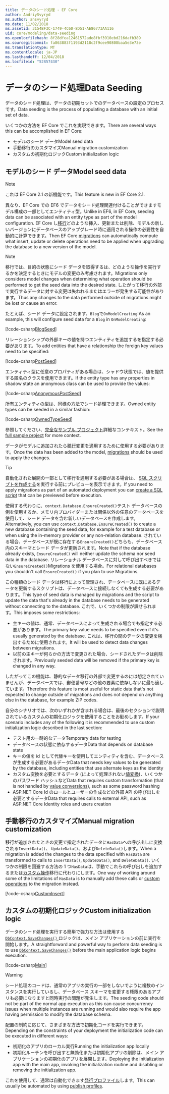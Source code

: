 ```yaml
---
title: データのシード処理 - EF Core
author: AndriySvyryd
ms.author: ansvyryd
ms.date: 11/02/2018
ms.assetid: 3154BF3C-1749-4C60-8D51-AE86773AA116
uid: core/modeling/data-seeding
ms.openlocfilehash: 8f28dfea12461572ade8fbf3910ebd216dafb389
ms.sourcegitcommit: fa863883f1193d2118c2f9cee90808baa5e3e73e
ms.translationtype: MT
ms.contentlocale: ja-JP
ms.lasthandoff: 12/04/2018
ms.locfileid: "52857430"
---
```

# <a name="data-seeding"></a><span data-ttu-id="a4192-102">データのシード処理</span><span class="sxs-lookup"><span data-stu-id="a4192-102">Data Seeding</span></span>

<span data-ttu-id="a4192-103">データのシード処理は、データの初期セットでのデータベースの設定のプロセスです。</span><span class="sxs-lookup"><span data-stu-id="a4192-103">Data seeding is the process of populating a database with an initial set of data.</span></span>

<span data-ttu-id="a4192-104">いくつかの方法を EF Core でこれを実現できます。</span><span class="sxs-lookup"><span data-stu-id="a4192-104">There are several ways this can be accomplished in EF Core:</span></span>
* <span data-ttu-id="a4192-105">モデルのシード データ</span><span class="sxs-lookup"><span data-stu-id="a4192-105">Model seed data</span></span>
* <span data-ttu-id="a4192-106">手動移行のカスタマイズ</span><span class="sxs-lookup"><span data-stu-id="a4192-106">Manual migration customization</span></span>
* <span data-ttu-id="a4192-107">カスタムの初期化ロジック</span><span class="sxs-lookup"><span data-stu-id="a4192-107">Custom initialization logic</span></span>

## <a name="model-seed-data"></a><span data-ttu-id="a4192-108">モデルのシード データ</span><span class="sxs-lookup"><span data-stu-id="a4192-108">Model seed data</span></span>

> [!NOTE]
> <span data-ttu-id="a4192-109">これは EF Core 2.1 の新機能です。</span><span class="sxs-lookup"><span data-stu-id="a4192-109">This feature is new in EF Core 2.1.</span></span>

<span data-ttu-id="a4192-110">異なり、EF Core での EF6 でデータをシード処理関連付けることができますモデル構成の一部としてエンティティ型。</span><span class="sxs-lookup"><span data-stu-id="a4192-110">Unlike in EF6, in EF Core, seeding data can be associated with an entity type as part of the model configuration.</span></span> <span data-ttu-id="a4192-111">EF Core し[移行](xref:core/managing-schemas/migrations/index)どのような挿入、更新または削除、モデルの新しいバージョンにデータベースのアップグレード時に適用される操作の必要性を自動的に計算できます。</span><span class="sxs-lookup"><span data-stu-id="a4192-111">Then EF Core [migrations](xref:core/managing-schemas/migrations/index) can automatically compute what insert, update or delete operations need to be applied when upgrading the database to a new version of the model.</span></span>

> [!NOTE]
> <span data-ttu-id="a4192-112">移行では、目的の状態にシード データを取得するは、どのような操作を実行するかを決定するときにモデルの変更のみ考慮されます。</span><span class="sxs-lookup"><span data-stu-id="a4192-112">Migrations only considers model changes when determining what operation should be performed to get the seed data into the desired state.</span></span> <span data-ttu-id="a4192-113">したがって移行の外部で実行するデータに対する変更は失われるまたはエラーが発生する可能性があります。</span><span class="sxs-lookup"><span data-stu-id="a4192-113">Thus any changes to the data performed outside of migrations might be lost or cause an error.</span></span>

<span data-ttu-id="a4192-114">たとえば、シード データに設定されます、`Blog`で`OnModelCreating`:</span><span class="sxs-lookup"><span data-stu-id="a4192-114">As an example, this will configure seed data for a `Blog` in `OnModelCreating`:</span></span>

[!code-csharp[BlogSeed](../../../samples/core/Modeling/DataSeeding/DataSeedingContext.cs?name=BlogSeed)]

<span data-ttu-id="a4192-115">リレーションシップの外部キーの値を持つエンティティを追加するを指定する必要があります。</span><span class="sxs-lookup"><span data-stu-id="a4192-115">To add entities that have a relationship the foreign key values need to be specified:</span></span>

[!code-csharp[PostSeed](../../../samples/core/Modeling/DataSeeding/DataSeedingContext.cs?name=PostSeed)]

<span data-ttu-id="a4192-116">エンティティ型に任意のプロパティがある場合は、シャドウ状態では、値を提供する匿名のクラスを使用できます。</span><span class="sxs-lookup"><span data-stu-id="a4192-116">If the entity type has any properties in shadow state an anonymous class can be used to provide the values:</span></span>

[!code-csharp[AnonymousPostSeed](../../../samples/core/Modeling/DataSeeding/DataSeedingContext.cs?name=AnonymousPostSeed)]

<span data-ttu-id="a4192-117">所有エンティティの型は、同様の方法でシード処理できます。</span><span class="sxs-lookup"><span data-stu-id="a4192-117">Owned entity types can be seeded in a similar fashion:</span></span>

[!code-csharp[OwnedTypeSeed](../../../samples/core/Modeling/DataSeeding/DataSeedingContext.cs?name=OwnedTypeSeed)]

<span data-ttu-id="a4192-118">参照してください、[完全なサンプル プロジェクト](https://github.com/aspnet/EntityFramework.Docs/tree/master/samples/core/Modeling/DataSeeding)詳細なコンテキスト。</span><span class="sxs-lookup"><span data-stu-id="a4192-118">See the [full sample project](https://github.com/aspnet/EntityFramework.Docs/tree/master/samples/core/Modeling/DataSeeding) for more context.</span></span>

<span data-ttu-id="a4192-119">データがモデルに追加されたら[移行](xref:core/managing-schemas/migrations/index)変更を適用するために使用する必要があります。</span><span class="sxs-lookup"><span data-stu-id="a4192-119">Once the data has been added to the model, [migrations](xref:core/managing-schemas/migrations/index) should be used to apply the changes.</span></span>

> [!TIP]
> <span data-ttu-id="a4192-120">自動化された展開の一部として移行を適用する必要がある場合は、 [SQL スクリプトを作成する](xref:core/managing-schemas/migrations/index#generate-sql-scripts)を実行する前にプレビューを表示できます。</span><span class="sxs-lookup"><span data-stu-id="a4192-120">If you need to apply migrations as part of an automated deployment you can [create a SQL script](xref:core/managing-schemas/migrations/index#generate-sql-scripts) that can be previewed before execution.</span></span>

<span data-ttu-id="a4192-121">使用する代わりに、`context.Database.EnsureCreated()`テスト データベースの例を使用するか、メモリ内プロバイダーまたは関係以外の任意のデータベースを使用して、シード データを含む新しいデータベースを作成します。</span><span class="sxs-lookup"><span data-stu-id="a4192-121">Alternatively, you can use `context.Database.EnsureCreated()` to create a new database containing the seed data, for example for a test database or when using the in-memory provider or any non-relation database.</span></span> <span data-ttu-id="a4192-122">されている場合、データベースが既に存在する`EnsureCreated()`どちらも、データベース内のスキーマとシード データが更新されます。</span><span class="sxs-lookup"><span data-stu-id="a4192-122">Note that if the database already exists, `EnsureCreated()` will neither update the schema nor seed data in the database.</span></span> <span data-ttu-id="a4192-123">リレーショナル データベースに対して呼び出すべきではない`EnsureCreated()`Migrations を使用する場合。</span><span class="sxs-lookup"><span data-stu-id="a4192-123">For relational databases you shouldn't call `EnsureCreated()` if you plan to use Migrations.</span></span>

<span data-ttu-id="a4192-124">この種類のシード データは移行によって管理され、データベースに既にあるデータを更新するスクリプトは、データベースに接続しなくても生成する必要があります。</span><span class="sxs-lookup"><span data-stu-id="a4192-124">This type of seed data is managed by migrations and the script to update the data that's already in the database needs to be generated without connecting to the database.</span></span> <span data-ttu-id="a4192-125">これで、いくつかの制限が課せられます。</span><span class="sxs-lookup"><span data-stu-id="a4192-125">This imposes some restrictions:</span></span>
* <span data-ttu-id="a4192-126">主キーの値は、通常、データベースによって生成される場合でも指定する必要があります。</span><span class="sxs-lookup"><span data-stu-id="a4192-126">The primary key value needs to be specified even if it's usually generated by the database.</span></span> <span data-ttu-id="a4192-127">これは、移行の間のデータの変更を検出するために使用されます。</span><span class="sxs-lookup"><span data-stu-id="a4192-127">It will be used to detect data changes between migrations.</span></span>
* <span data-ttu-id="a4192-128">以前の主キーが何らかの方法で変更された場合、シードされたデータは削除されます。</span><span class="sxs-lookup"><span data-stu-id="a4192-128">Previously seeded data will be removed if the primary key is changed in any way.</span></span>

<span data-ttu-id="a4192-129">したがってこの機能は、静的なデータ移行の外部で変更するのには想定されていませんが、データベースでは、郵便番号などの他の要素に依存しないに最も適しています。</span><span class="sxs-lookup"><span data-stu-id="a4192-129">Therefore this feature is most useful for static data that's not expected to change outside of migrations and does not depend on anything else in the database, for example ZIP codes.</span></span>

<span data-ttu-id="a4192-130">自分のシナリオでは、次のいずれかが含まれる場合は、最後のセクションで説明されているカスタムの初期化ロジックを使用することをお勧めします。</span><span class="sxs-lookup"><span data-stu-id="a4192-130">If your scenario includes any of the following it is recommended to use custom initialization logic described in the last section:</span></span>
* <span data-ttu-id="a4192-131">テスト用の一時的なデータ</span><span class="sxs-lookup"><span data-stu-id="a4192-131">Temporary data for testing</span></span>
* <span data-ttu-id="a4192-132">データベースの状態に依存するデータ</span><span class="sxs-lookup"><span data-stu-id="a4192-132">Data that depends on database state</span></span>
* <span data-ttu-id="a4192-133">キーの値を id として代替キーを使用してエンティティを含む、データベースが生成する必要があるデータ</span><span class="sxs-lookup"><span data-stu-id="a4192-133">Data that needs key values to be generated by the database, including entities that use alternate keys as the identity</span></span>
* <span data-ttu-id="a4192-134">カスタム変換を必要とするデータ (によって処理されない[値変換](xref:core/modeling/value-conversions))、いくつかのパスワード ハッシュなど</span><span class="sxs-lookup"><span data-stu-id="a4192-134">Data that requires custom transformation (that is not handled by [value conversions](xref:core/modeling/value-conversions)), such as some password hashing</span></span>
* <span data-ttu-id="a4192-135">ASP.NET Core Id のロールとユーザーの作成などの外部 API の呼び出しを必要とするデータ</span><span class="sxs-lookup"><span data-stu-id="a4192-135">Data that requires calls to external API, such as ASP.NET Core Identity roles and users creation</span></span>

## <a name="manual-migration-customization"></a><span data-ttu-id="a4192-136">手動移行のカスタマイズ</span><span class="sxs-lookup"><span data-stu-id="a4192-136">Manual migration customization</span></span>

<span data-ttu-id="a4192-137">移行が追加されたときの変更で指定されたデータに`HasData`への呼び出しに変換される`InsertData()`、 `UpdateData()`、および`DeleteData()`します。</span><span class="sxs-lookup"><span data-stu-id="a4192-137">When a migration is added the changes to the data specified with `HasData` are transformed to calls to `InsertData()`, `UpdateData()`, and `DeleteData()`.</span></span> <span data-ttu-id="a4192-138">いくつかの制限を回避する方法の 1 つ`HasData`は、手動でこれらの呼び出しを追加するまたは[カスタム操作](xref:core/managing-schemas/migrations/operations)移行に代わりにします。</span><span class="sxs-lookup"><span data-stu-id="a4192-138">One way of working around some of the limitations of `HasData` is to manually add these calls or [custom operations](xref:core/managing-schemas/migrations/operations) to the migration instead.</span></span>

[!code-csharp[CustomInsert](../../../samples/core/Modeling/DataSeeding/Migrations/20181102235626_Initial.cs?name=CustomInsert)]

## <a name="custom-initialization-logic"></a><span data-ttu-id="a4192-139">カスタムの初期化ロジック</span><span class="sxs-lookup"><span data-stu-id="a4192-139">Custom initialization logic</span></span>

<span data-ttu-id="a4192-140">データのシード処理を実行する簡単で強力な方法は使用する[ `DbContext.SaveChanges()` ](xref:core/saving/index)ロジックは、メイン アプリケーションの前に実行を開始します。</span><span class="sxs-lookup"><span data-stu-id="a4192-140">A straightforward and powerful way to perform data seeding is to use [`DbContext.SaveChanges()`](xref:core/saving/index) before the main application logic begins execution.</span></span>

[!code-csharp[Main](../../../samples/core/Modeling/DataSeeding/Program.cs?name=CustomSeeding)]

> [!WARNING]
> <span data-ttu-id="a4192-141">シード処理のコードは、通常のアプリの実行の一部をしないでように複数のインスタンスを実行しているし、データベース スキーマを変更する権限のあるアプリも必要になりますと同時実行の問題が発生します。</span><span class="sxs-lookup"><span data-stu-id="a4192-141">The seeding code should not be part of the normal app execution as this can cause concurrency issues when multiple instances are running and would also require the app having permission to modify the database schema.</span></span>

<span data-ttu-id="a4192-142">配置の制約に応じて、さまざまな方法で初期化コードを実行できます。</span><span class="sxs-lookup"><span data-stu-id="a4192-142">Depending on the constraints of your deployment the initialization code can be executed in different ways:</span></span>
* <span data-ttu-id="a4192-143">初期化のアプリのローカル実行</span><span class="sxs-lookup"><span data-stu-id="a4192-143">Running the initialization app locally</span></span>
* <span data-ttu-id="a4192-144">初期化ルーチンを呼び出すと無効化または初期化アプリの削除は、メイン アプリケーションの初期化のアプリを展開します。</span><span class="sxs-lookup"><span data-stu-id="a4192-144">Deploying the initialization app with the main app, invoking the initialization routine and disabling or removing the initialization app.</span></span>

<span data-ttu-id="a4192-145">これを使用して、通常は自動化できます[発行プロファイル](https://docs.microsoft.com/en-us/aspnet/core/host-and-deploy/visual-studio-publish-profiles)します。</span><span class="sxs-lookup"><span data-stu-id="a4192-145">This can usually be automated by using [publish profiles](https://docs.microsoft.com/en-us/aspnet/core/host-and-deploy/visual-studio-publish-profiles).</span></span>
